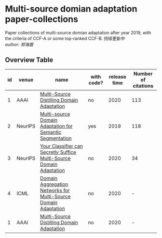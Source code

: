 # Multi-source domian adaptation paper-collections
Paper collections of multi-source domian adaptation after year 2019, with the criteria of CCF-A or some top-ranked CCF-B.
持续更新中   
*author: 郑海霆*

## Overview Table

id | venue | name                                                                                                                                                                                                                                                                                                                      | with code? | release time | Number of citations                                                                                                                                                                                                                                                                                                                                                                                                                                                                                                                           
----|-------|---------------------------------------------------------------------------------------------------------------------------------------------------------------------------------------------------------------------------------------------------------------------------------------------------------------------------|------------|--------------|---------------------------------------------------------------------------------------------------------------------------------------------------------------------------------------------------------------------------------------------------------------------------------------------------------------------------------------------------------------------------------------------------------------------------------------------------------------------------------------------------------------------------------------------------------------
1| AAAI | [Multi-Source Distilling Domain Adaptation](https://github.com/yangyang1211/-/blob/main/paper/6997-Article%20Text-10226-1-10-20200525.pdf)                              | no       | 2020                                                                                                                                                                                                                                                       | 113
2| NeurIPS | [Multi-source Domain Adaptation for Semantic Segmentation](https://github.com/yangyang1211/paper-collections/blob/main/paper/NeurIPS-2019-multi-source-domain-adaptation-for-semantic-segmentation-Paper.pdf)                              | yes       | 2019                                                                                                                                                                                                                                                      | 118
3| NeurIPS | [Your Classifier can Secretly Suffice Multi-Source Domain Adaptation](https://github.com/yangyang1211/-/blob/main/paper/6997-Article%20Text-10226-1-10-20200525.pdf)                              | no       | 2020                                                                                                                                                                                                                                                       | 34
4| ICML | [Domain Aggregation Networks for Multi-Source Domain Adaptation](https://github.com/yangyang1211/-/blob/main/paper/6997-Article%20Text-10226-1-10-20200525.pdf)                              | no       | 2020                                                                                                                                                                                                                                                       | -
1| AAAI | [Multi-Source Distilling Domain Adaptation](https://github.com/yangyang1211/-/blob/main/paper/6997-Article%20Text-10226-1-10-20200525.pdf)                              | no       | 2020                                                                                                                                                                                                                                                       | -
